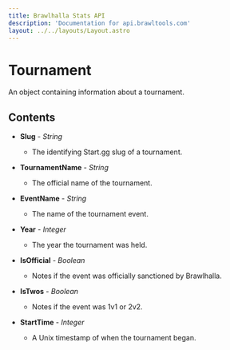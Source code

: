 ```yaml
---
title: Brawlhalla Stats API
description: 'Documentation for api.brawltools.com'
layout: ../../layouts/Layout.astro
---
```


# Tournament

An object containing information about a tournament.

## Contents

- **Slug** - *String*
    - The identifying Start.gg slug of a tournament. 

- **TournamentName** - *String*
    - The official name of the tournament.

- **EventName** - *String*
    - The name of the tournament event.

- **Year** - *Integer*
    - The year the tournament was held.

- **IsOfficial** - *Boolean*
    - Notes if the event was officially sanctioned by Brawlhalla.

- **IsTwos** - *Boolean*
    - Notes if the event was 1v1 or 2v2.

- **StartTime** - *Integer*
    - A Unix timestamp of when the tournament began.